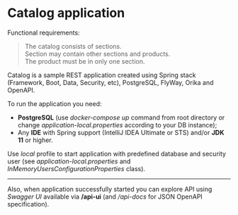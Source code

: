 # Catalog application

Functional requirements:
> The catalog consists of sections. </br>
> Section may contain other sections and products. </br>
> The product must be in only one section.

Catalog is a sample REST application created using Spring stack (Framework, Boot, Data, Security, etc), PostgreSQL, FlyWay, Orika and OpenAPI.

To run the application you need:
 - **PostgreSQL** (use _docker-compose up_ command from root directory or change _application-local.properties_ according to your DB instance);
 - Any **IDE** with Spring support (IntelliJ IDEA Ultimate or STS) and/or **JDK 11** or higher.

Use _local_ profile to start application with predefined database and security user (see _application-local.properties_ and _InMemoryUsersConfigurationProperties_ class).

---

Also, when application successfully started you can explore API using _Swagger UI_ available via **/api-ui** (and _/api-docs_ for JSON OpenAPI specification).
